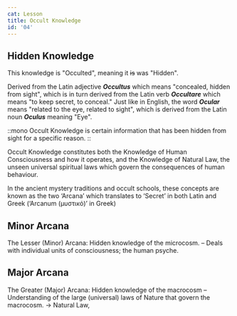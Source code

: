 ```yaml
---
cat: Lesson
title: Occult Knowledge
id: '04'
---
```


## Hidden Knowledge
This knowledge is "Occulted", meaning it <s>is</s> was "Hidden".

Derived from the Latin adjective *__Occultus__* which means "concealed, hidden from sight", which is in turn derived from the Latin verb *__Occultare__* which means "to keep secret, to conceal." Just like in English, the word *__Ocular__* means "related to the eye, related to sight", which is derived from the Latin noun *__Oculus__* meaning "Eye".

::mono
Occult Knowledge is certain information that has been hidden from sight for a specific reason.
::

<p class="desc">Occult Knowledge constitutes both the Knowledge of <span class="font-bold border-b">Human Consciousness</span> and how it operates, and the Knowledge of <span class="font-bold border-b">Natural Law</span>, the unseen universal spiritual laws which govern the consequences of human behaviour.</p>

In the ancient mystery traditions and occult schools, these concepts are known as the two ‘Arcana’ which translates to ‘Secret’ in both Latin and Greek (‘Arcanum (μυστικό)’ in Greek)

## Minor Arcana
The Lesser (Minor) Arcana: Hidden knowledge of the microcosm. – Deals with individual units of consciousness; the human psyche.

## Major Arcana
The Greater (Major) Arcana: Hidden knowledge of the macrocosm – Understanding of the
large (universal) laws of Nature that govern the macrocosm. → Natural Law,
